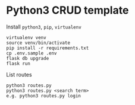 Python3 CRUD template
===============================

 Install `python3`, `pip`, `virtualenv`
```
virtualenv venv
source venv/bin/activate
pip install -r requirements.txt
cp .env.sample .env
flask db upgrade
flask run
```

List routes
```
python3 routes.py
python3 routes.py <search term>
e.g. python3 routes.py login
```
